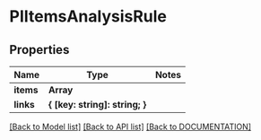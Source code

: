 # PIItemsAnalysisRule

## Properties
Name | Type | Notes
------------ | ------------- | -------------
**items** | **Array<PIAnalysisRule>**
**links** | **{ [key: string]: string; }**

[[Back to Model list]](../../DOCUMENTATION.md#documentation-for-models) [[Back to API list]](../../DOCUMENTATION.md#documentation-for-api-endpoints) [[Back to DOCUMENTATION]](../../DOCUMENTATION.md)
